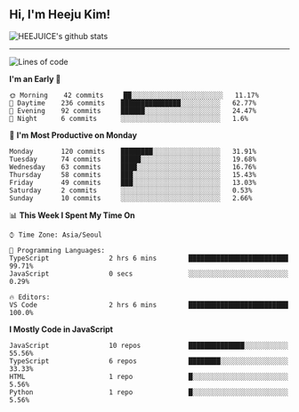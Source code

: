 ## Hi, I'm Heeju Kim!

![HEEJUICE's github stats](https://github-readme-stats.vercel.app/api?username=HEEJUICE&show_icons=true)

---
<!--START_SECTION:waka-->
![Lines of code](https://img.shields.io/badge/From%20Hello%20World%20I%27ve%20Written-17.8%20million%20lines%20of%20code-blue)

**I'm an Early 🐤** 

```text
🌞 Morning    42 commits     ██░░░░░░░░░░░░░░░░░░░░░░░   11.17% 
🌆 Daytime    236 commits    ███████████████░░░░░░░░░░   62.77% 
🌃 Evening    92 commits     ██████░░░░░░░░░░░░░░░░░░░   24.47% 
🌙 Night      6 commits      ░░░░░░░░░░░░░░░░░░░░░░░░░   1.6%

```
📅 **I'm Most Productive on Monday** 

```text
Monday       120 commits    ████████░░░░░░░░░░░░░░░░░   31.91% 
Tuesday      74 commits     █████░░░░░░░░░░░░░░░░░░░░   19.68% 
Wednesday    63 commits     ████░░░░░░░░░░░░░░░░░░░░░   16.76% 
Thursday     58 commits     ███░░░░░░░░░░░░░░░░░░░░░░   15.43% 
Friday       49 commits     ███░░░░░░░░░░░░░░░░░░░░░░   13.03% 
Saturday     2 commits      ░░░░░░░░░░░░░░░░░░░░░░░░░   0.53% 
Sunday       10 commits     ░░░░░░░░░░░░░░░░░░░░░░░░░   2.66%

```


📊 **This Week I Spent My Time On** 

```text
⌚︎ Time Zone: Asia/Seoul

💬 Programming Languages: 
TypeScript               2 hrs 6 mins        █████████████████████████   99.71% 
JavaScript               0 secs              ░░░░░░░░░░░░░░░░░░░░░░░░░   0.29%

🔥 Editors: 
VS Code                  2 hrs 6 mins        █████████████████████████   100.0%

```

**I Mostly Code in JavaScript** 

```text
JavaScript               10 repos            ██████████████░░░░░░░░░░░   55.56% 
TypeScript               6 repos             ████████░░░░░░░░░░░░░░░░░   33.33% 
HTML                     1 repo              █░░░░░░░░░░░░░░░░░░░░░░░░   5.56% 
Python                   1 repo              █░░░░░░░░░░░░░░░░░░░░░░░░   5.56%

```



<!--END_SECTION:waka-->
